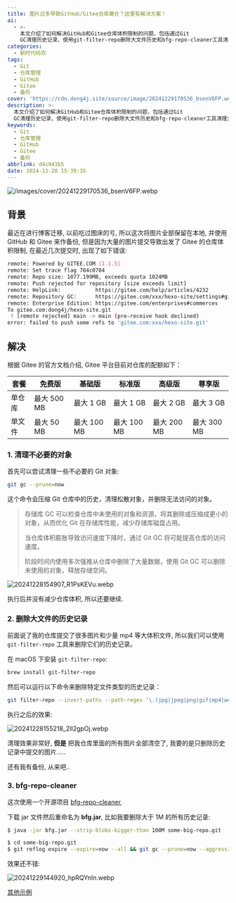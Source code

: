 ```yaml
---
title: 图片过多导致GitHub/Gitee仓库爆仓？这里有解决方案！
ai:
  - >-
    本文介绍了如何解决GitHub和Gitee仓库体积限制的问题，包括通过Git
    GC清理历史记录、使用git-filter-repo删除大文件历史和bfg-repo-cleaner工具清理大于特定大小的文件等方法。文章还包含了相应的命令行代码示例和效果图片。
categories:
  - 新时代码农
tags:
  - Git
  - 仓库管理
  - GitHub
  - Gitee
  - 备份
cover: 'https://cdn.dong4j.site/source/image/20241229170536_bsenV6FP.webp'
description: >-
  本文介绍了如何解决GitHub和Gitee仓库体积限制的问题，包括通过Git
  GC清理历史记录、使用git-filter-repo删除大文件历史和bfg-repo-cleaner工具清理大于特定大小的文件等方法。文章还包含了相应的命令行代码示例和效果图片。
keywords:
  - Git
  - 仓库管理
  - GitHub
  - Gitee
  - 备份
abbrlink: d4c941b5
date: 2024-12-28 15:39:35
---
```


![/images/cover/20241229170536_bsenV6FP.webp](https://cdn.dong4j.site/source/image/20241229170536_bsenV6FP.webp)

## 背景

最近在进行博客迁移, 以前吃过图床的亏, 所以这次将图片全部保留在本地, 并使用 GitHub 和 Gitee 来作备份, 但是因为大量的图片提交导致出发了 Gitee 的仓库体积限制, 在最近几次提交时, 出现了如下错误:

```bash
remote: Powered by GITEE.COM [1.1.5]
remote: Set trace flag 784c0784
remote: Repo size: 1077.199MB, exceeds quota 1024MB
remote: Push rejected for repository [size exceeds limit]
remote: HelpLink:           https://gitee.com/help/articles/4232
remote: Repository GC:      https://gitee.com/xxx/hexo-site/settings#git-gc
remote: Enterprise Edition: https://gitee.com/enterprises#commerces
To gitee.com:dong4j/hexo-site.git
 ! [remote rejected] main -> main (pre-receive hook declined)
error: failed to push some refs to 'gitee.com:xxx/hexo-site.git'
```

## 解决

根据 Gitee 的官方文档介绍, Gitee 平台目前对仓库的配额如下：

| 套餐   | 免费版      | 基础版      | 标准版      | 高级版      | 尊享版      |
| ------ | ----------- | ----------- | ----------- | ----------- | ----------- |
| 单仓库 | 最大 500 MB | 最大 1 GB   | 最大 1 GB   | 最大 2 GB   | 最大 3 GB   |
| 单文件 | 最大 50 MB  | 最大 100 MB | 最大 100 MB | 最大 200 MB | 最大 300 MB |

### 1. 清理不必要的对象

首先可以尝试清理一些不必要的 Git 对象:

```bash
git gc --prune=now
```

这个命令会压缩 Git 仓库中的历史，清理松散对象，并删除无法访问的对象。

> 存储库 GC 可以检查仓库中未使用的对象和资源，将其删除或压缩成更小的对象，从而优化 Git 在存储库性能，减少存储库磁盘占用。
>
> 当仓库体积膨胀导致访问速度下降时，通过 Git GC 将可能提高仓库的访问速度。
>
> 阶段时间内使用多次强推从仓库中删除了大量数据，使用 Git GC 可以删除未使用的对象，释放存储空间。

![20241228154907_R1PsKEVu.webp](https://cdn.dong4j.site/source/image/20241228154907_R1PsKEVu.webp)

执行后并没有减少仓库体积, 所以还要继续.

### 2. 删除大文件的历史记录

前面说了我的仓库提交了很多图片和少量 mp4 等大体积文件, 所以我们可以使用 `git-filter-repo` 工具来删除它们的历史记录。

在 macOS 下安装 `git-filter-repo`:

```bash
brew install git-filter-repo
```

然后可以运行以下命令来删除特定文件类型的历史记录：

```bash
git filter-repo --invert-paths --path-regex '\.(jpg|jpeg|png|gif|mp4|webp|svg)$' --force
```

执行之后的效果:

![20241228155218_2lI2gpOj.webp](https://cdn.dong4j.site/source/image/20241228155218_2lI2gpOj.webp)

清理效果非常好, **但是** 把我仓库里面的所有图片全部清空了, 我要的是只删除历史记录中提交的图片.....

还有我有备份, 从来吧..

### 3. bfg-repo-cleaner

这次使用一个开源项目 [bfg-repo-cleaner](https://github.com/rtyley/bfg-repo-cleaner?tab=readme-ov-file),

下载 jar 文件然后重命名为 **bfg.jar**, 比如我要删除大于 1M 的所有历史记录:

```bash
$ java -jar bfg.jar --strip-blobs-bigger-than 100M some-big-repo.git

$ cd some-big-repo.git
$ git reflog expire --expire=now --all && git gc --prune=now --aggressive
```

效果还不错:

![20241229144920_hpRQYnln.webp](https://cdn.dong4j.site/source/image/20241229144920_hpRQYnln.webp)

[其他示例](https://rtyley.github.io/bfg-repo-cleaner/)

<!-- markdownlint-disable-next-line MD033 -->

<meta name="referrer" content="no-referrer"/>
